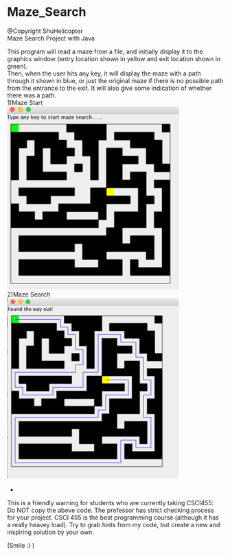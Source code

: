 # Maze_Search
@Copyright ShuHelicopter  
Maze Search Project with Java  

This program will read a maze from a file, and initially display it to the graphics window (entry location shown in yellow and exit location shown in green).  
Then, when the user hits any key, it will display the maze with a path through it shown in blue, or just the original maze if there is no possible path from the entrance to the exit. It will also give some indication of whether there was a path.  
1)Maze Start  
<img src="Maze Search/images/Maze Start.png" width="400">   
2)Maze Search
<img src="Maze Search/images/Maze Search.png" width="400">


*  
This is a friendly warning for students who are currently taking CSCI455:      
Do NOT copy the above code. The professor has strict checking process for your project. CSCI 455 is the best programming course (although it has a really heavey load). Try to grab hints from my code, but create a new and inspiring solution by your own.  

(Smile :) )
